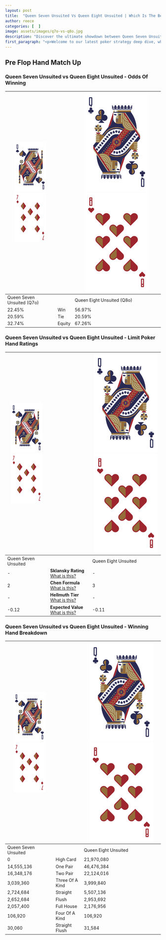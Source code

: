 ```yaml
---
layout: post
title:  "Queen Seven Unsuited Vs Queen Eight Unsuited | Which Is The Better Hand In Poker? A Complete Guide"
author: reece
categories: [  ]
image: assets/images/q7o-vs-q8o.jpg
description: "Discover the ultimate showdown between Queen Seven Unsuited and Queen Eight Unsuited in poker! Uncover the odds, strategies, and scenarios where one hand triumphs over the other. Get ready to up your poker game with this thrilling analysis."
first_paragraph: "<p>Welcome to our latest poker strategy deep dive, where we're pitting two distinct hands against each other in a high-stakes showdown: Queen Seven Unsuited vs Queen Eight Unsuited.</p><p>In the dynamic world of poker, every decision counts, and knowing which hand holds the upper hand is key to your success at the table.</p><p>In this article, we'll dissect these two hands, explore the scenarios where one dominates the other, and equip you with the knowledge to make strategic choices that can tip the odds in your favor.</p><p>Get ready to unravel the intriguing dynamics of these poker hands and elevate your game to new heights.</p>"
---
```




[comment]: # (sp0)

## Pre Flop Hand Match Up

<div class="table hand-ratings" markdown="1"> 



### Queen Seven Unsuited vs Queen Eight Unsuited - Odds Of Winning


    
| ![image info](assets/images/hand1/Q.png) ![image info](assets/images/hand1/7o.png) |  | ![image info](assets/images/hand2/Q.png) ![image info](assets/images/hand2/8o.png) |
| -------- | -------- | -------- |
| Queen Seven Unsuited (Q7o) |  | Queen Eight Unsuited (Q8o) |
| 22.45% | Win | 56.97% |
| 20.59% | Tie | 20.59% |
| 32.74% | Equity | 67.26% |




[comment]: # (sp1)



### Queen Seven Unsuited vs Queen Eight Unsuited - Limit Poker Hand Ratings


    
| ![image info](assets/images/hand1/Q.png) ![image info](assets/images/hand1/7o.png) |  | ![image info](assets/images/hand2/Q.png) ![image info](assets/images/hand2/8o.png) |
| -------- | -------- | -------- |
| Queen Seven Unsuited |  | Queen Eight Unsuited |
| - | **Sklansky Rating** [What is this?](/sklansky-rating-explained) | - |
| 2 | **Chen Formula** [What is this?](/chen-formula-explained) | 3 |
| - | **Hellmuth Tier** [What is this?](/Hellmuth-tier-explained) | - |
| -0.12 | **Expected Value** [What is this?](/expected-value-explained) | -0.11 |




[comment]: # (sp2)



### Queen Seven Unsuited vs Queen Eight Unsuited - Winning Hand Breakdown


    
| ![image info](assets/images/hand1/Q.png) ![image info](assets/images/hand1/7o.png) |  | ![image info](assets/images/hand2/Q.png) ![image info](assets/images/hand2/8o.png) |
| -------- | -------- | -------- |
| Queen Seven Unsuited |  | Queen Eight Unsuited |
| 0 | High Card | 21,970,080 |
| 14,555,136 | One Pair | 46,476,384 |
| 16,348,176 | Two Pair | 22,124,016 |
| 3,039,360 | Three Of A Kind | 3,999,840 |
| 2,724,684 | Straight | 5,507,136 |
| 2,652,684 | Flush | 2,953,692 |
| 2,057,400 | Full House | 2,176,956 |
| 106,920 | Four Of A Kind | 106,920 |
| 30,060 | Straight Flush | 31,584 |




[comment]: # (sp3)



</div>

[comment]: # (sp4)



[comment]: # (sp5)

